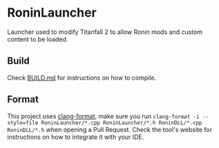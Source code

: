 # RoninLauncher

Launcher used to modify Titanfall 2 to allow Ronin mods and custom content to be loaded.

## Build

Check [BUILD.md](https://github.com/R2Ronin/RoninLauncher/blob/main/BUILD.md) for instructions on how to compile.

## Format

This project uses [clang-format](https://clang.llvm.org/docs/ClangFormat.html), make sure you run `clang-format -i --style=file RoninLauncher/*.cpp RoninLauncher/*.h RoninDLL/*.cpp RoninDLL/*.h` when opening a Pull Request. Check the tool's website for instructions on how to integrate it with your IDE.
